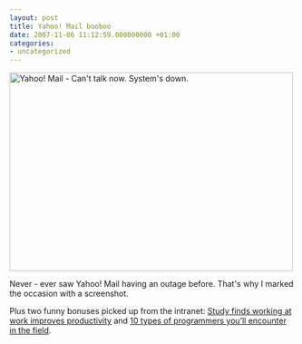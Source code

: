 ```yaml
---
layout: post
title: Yahoo! Mail booboo
date: 2007-11-06 11:12:59.000000000 +01:00
categories:
- uncategorized
---
```

<a href="https://content.rusiczki.net/blogpics/yahoo-mail-down.php" onclick="window.open('https://content.rusiczki.net/blogpics/yahoo-mail-down.php','popup','width=782,height=548,scrollbars=no,resizable=no,toolbar=no,directories=no,location=no,menubar=no,status=no,left=0,top=0'); return false"><img src="https://content.rusiczki.net/blogpics/yahoo-mail-down-thumb.gif" width="500" height="350" border="0" alt="Yahoo! Mail - Can't talk now. System's down." class="image"/></a>

Never - ever saw Yahoo! Mail having an outage before. That's why I marked the occasion with a screenshot.

Plus two funny bonuses picked up from the intranet: <a href="http://www.theonion.com/content/news/study_finds_working_at_work">Study finds working at work improves productivity</a> and <a href="http://blogs.techrepublic.com.com/10things/?p=262">10 types of programmers you’ll encounter in the field</a>.
